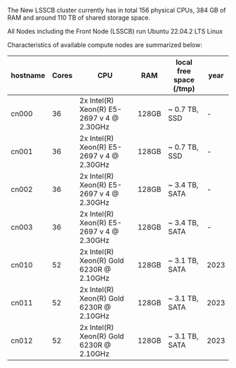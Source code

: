 The New LSSCB cluster currently has in total 156 physical CPUs, 384 GB of RAM and around 110 TB of shared storage space.

All Nodes including the Front Node (LSSCB) run Ubuntu 22.04.2 LTS Linux

Characteristics of available compute nodes are summarized below:

| hostname | 	Cores	 | CPU	                                       | RAM	   | local free space (/tmp)	    | year 
|----------|---------|--------------------------------------------|--------|-----------------------------|------|
| cn000	   | 36	     | 2x Intel(R) Xeon(R) E5-2697 v 4 @ 2.30GHz  | 128GB  | ~ 0.7 TB, SSD            |  -   |-	|
| cn001	   | 36	     | 2x Intel(R) Xeon(R) E5-2697 v 4 @ 2.30GHz  | 128GB  | ~ 0.7 TB, SSD	             | -    |-	|
| cn002	   | 36	     | 2x Intel(R) Xeon(R) E5-2697 v 4 @ 2.30GHz  | 128GB  | ~ 3.4 TB, SATA	             | -    |-	|
| cn003	   | 36	     | 2x Intel(R) Xeon(R) E5-2697 v 4 @ 2.30GHz  | 128GB  | ~ 3.4 TB, SATA	             | -    |-	|
| cn010	   | 52	     | 2x Intel(R) Xeon(R) Gold 6230R @ 2.10GHz	  | 128GB  | ~ 3.1 TB, SATA	             | 2023 |-	|
| cn011	   | 52	     | 2x Intel(R) Xeon(R) Gold 6230R @ 2.10GHz	  | 128GB  | ~ 3.1 TB, SATA	             | 2023 |-	|
| cn012	   | 52	     | 2x Intel(R) Xeon(R) Gold 6230R @ 2.10GHz	  | 128GB  | ~ 3.1 TB, SATA	             | 2023 |-	|
